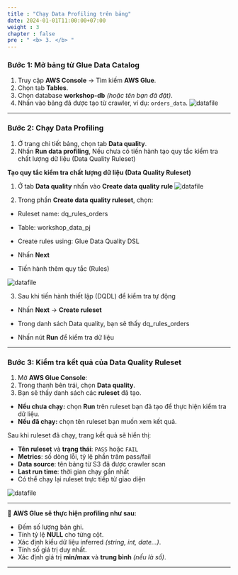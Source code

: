 ```yaml
---
title : "Chạy Data Profiling trên bảng"
date: 2024-01-01T11:00:00+07:00 
weight : 3
chapter : false
pre : " <b> 3. </b> "
---
```


### Bước 1: Mở bảng từ Glue Data Catalog
1. Truy cập **AWS Console** → Tìm kiếm **AWS Glue**.
2. Chọn tab **Tables**.
3. Chọn database **workshop-db** *(hoặc tên bạn đã đặt)*.
4. Nhấn vào bảng đã được tạo từ crawler, ví dụ: `orders_data`.
![datafile](/images/03/006.png?featherlight=false&width=90pc)
---

### Bước 2: Chạy Data Profiling
1. Ở trang chi tiết bảng, chọn tab **Data quality**.
2. Nhấn **Run data profiling**, Nếu chưa có tiến hành tạo quy tắc kiểm tra chất lượng dữ liệu (Data Quality Ruleset) 

**Tạo quy tắc kiểm tra chất lượng dữ liệu (Data Quality Ruleset)**
1. Ở tab **Data quality** nhấn vào **Create data quality rule**
![datafile](/images/03/007.png?featherlight=false&width=90pc)

2. Trong phần **Create data quality ruleset**, chọn:

- Ruleset name: dq_rules_orders

- Table: workshop_data_pj

- Create rules using: Glue Data Quality DSL

- Nhấn **Next**

- Tiến hành thêm quy tắc (Rules)

![datafile](/images/03/008.png?featherlight=false&width=90pc)

3. Sau khi tiến hành thiết lập (DQDL) để kiểm tra tự động
- Nhấn **Next** → **Create ruleset**

- Trong danh sách Data quality, bạn sẽ thấy dq_rules_orders

- Nhấn nút **Run** để kiểm tra dữ liệu

---

### Bước 3: Kiểm tra kết quả của Data Quality Ruleset

1. Mở **AWS Glue Console**:
2. Trong thanh bên trái, chọn **Data quality**.
3. Bạn sẽ thấy danh sách các **ruleset** đã tạo.

- **Nếu chưa chạy:** chọn **Run** trên ruleset bạn đã tạo để thực hiện kiểm tra dữ liệu.
- **Nếu đã chạy:** chọn tên ruleset bạn muốn xem kết quả.

Sau khi ruleset đã chạy, trang kết quả sẽ hiển thị:

- **Tên ruleset** và **trạng thái**: `PASS` hoặc `FAIL`
- **Metrics**: số dòng lỗi, tỷ lệ phần trăm pass/fail
- **Data source**: tên bảng từ S3 đã được crawler scan
- **Last run time**: thời gian chạy gần nhất
- Có thể chạy lại ruleset trực tiếp từ giao diện

![datafile](/images/03/009.png?featherlight=false&width=90pc)

---
📌 **AWS Glue sẽ thực hiện profiling như sau:**
- Đếm số lượng bản ghi.
- Tính tỷ lệ **NULL** cho từng cột.
- Xác định kiểu dữ liệu inferred *(string, int, date...)*.
- Tính số giá trị duy nhất.
- Xác định giá trị **min/max** và **trung bình** *(nếu là số)*.

---
